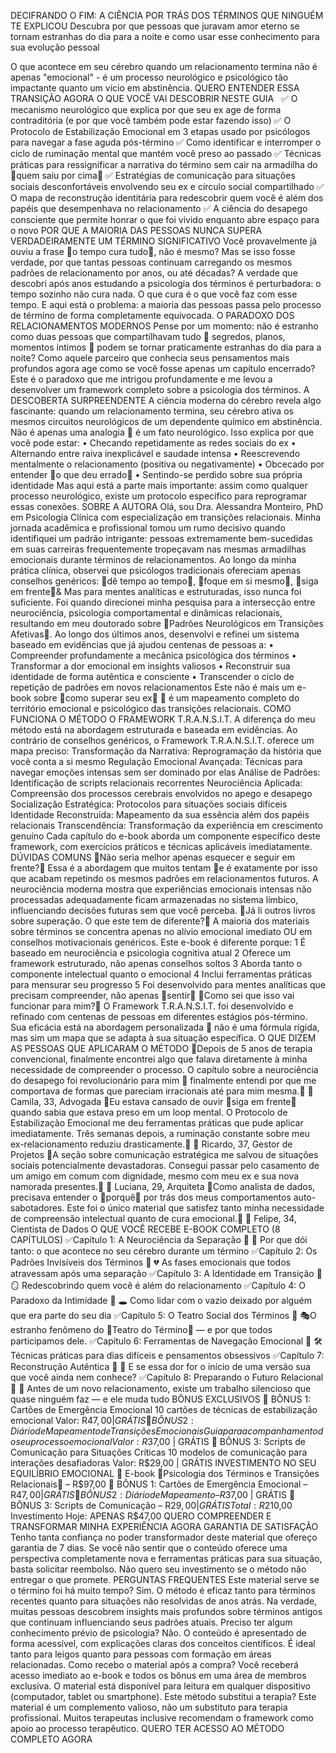 

DECIFRANDO O FIM:
A CIÊNCIA POR TRÁS DOS TÉRMINOS QUE NINGUÉM TE EXPLICOU
Descubra por que pessoas que juravam amor eterno se tornam estranhas do dia para a noite e como usar esse conhecimento para sua evolução pessoal

O que acontece em seu cérebro quando um relacionamento termina não é apenas "emocional" - é um processo neurológico e psicológico tão impactante quanto um vício em abstinência.
QUERO ENTENDER ESSA TRANSIÇÃO AGORA
O QUE VOCÊ VAI DESCOBRIR NESTE GUIA
 
✅ O mecanismo neurológico que explica por que seu ex age de forma contraditória (e por que você também pode estar fazendo isso)
✅ O Protocolo de Estabilização Emocional em 3 etapas usado por psicólogos para navegar a fase aguda pós-término
✅ Como identificar e interromper o ciclo de ruminação mental que mantém você preso ao passado
✅ Técnicas práticas para ressignificar a narrativa do término sem cair na armadilha do quem saiu por cima
✅ Estratégias de comunicação para situações sociais desconfortáveis envolvendo seu ex e círculo social compartilhado
✅ O mapa de reconstrução identitária para redescobrir quem você é além dos papéis que desempenhava no relacionamento
✅ A ciência do desapego consciente que permite honrar o que foi vivido enquanto abre espaço para o novo
POR QUE A MAIORIA DAS PESSOAS NUNCA SUPERA VERDADEIRAMENTE UM TÉRMINO SIGNIFICATIVO
Você provavelmente já ouviu a frase o tempo cura tudo, não é mesmo?
Mas se isso fosse verdade, por que tantas pessoas continuam carregando os mesmos padrões de relacionamento por anos, ou até décadas?
A verdade que descobri após anos estudando a psicologia dos términos é perturbadora: o tempo sozinho não cura nada. O que cura é o que você faz com esse tempo.
E aqui está o problema: a maioria das pessoas passa pelo processo de término de forma completamente equivocada.
O PARADOXO DOS RELACIONAMENTOS MODERNOS
Pense por um momento: não é estranho como duas pessoas que compartilhavam tudo  segredos, planos, momentos íntimos  podem se tornar praticamente estranhas do dia para a noite?
Como aquele parceiro que conhecia seus pensamentos mais profundos agora age como se você fosse apenas um capítulo encerrado?
Este é o paradoxo que me intrigou profundamente e me levou a desenvolver um framework completo sobre a psicologia dos términos.
A DESCOBERTA SURPREENDENTE
A ciência moderna do cérebro revela algo fascinante: quando um relacionamento termina, seu cérebro ativa os mesmos circuitos neurológicos de um dependente químico em abstinência. Não é apenas uma analogia  é um fato neurológico.
Isso explica por que você pode estar:
	•	Checando repetidamente as redes sociais do ex
	•	Alternando entre raiva inexplicável e saudade intensa
	•	Reescrevendo mentalmente o relacionamento (positiva ou negativamente)
	•	Obcecado por entender o que deu errado
	•	Sentindo-se perdido sobre sua própria identidade
Mas aqui está a parte mais importante: assim como qualquer processo neurológico, existe um protocolo específico para reprogramar essas conexões.
SOBRE A AUTORA
Olá, sou Dra. Alessandra Monteiro, PhD em Psicologia Clínica com especialização em transições relacionais.
Minha jornada acadêmica e profissional tomou um rumo decisivo quando identifiquei um padrão intrigante: pessoas extremamente bem-sucedidas em suas carreiras frequentemente tropeçavam nas mesmas armadilhas emocionais durante términos de relacionamentos.
Ao longo da minha prática clínica, observei que psicólogos tradicionais ofereciam apenas conselhos genéricos: dê tempo ao tempo, foque em si mesmo, siga em frente& Mas para mentes analíticas e estruturadas, isso nunca foi suficiente.
Foi quando direcionei minha pesquisa para a intersecção entre neurociência, psicologia comportamental e dinâmicas relacionais, resultando em meu doutorado sobre Padrões Neurológicos em Transições Afetivas.
Ao longo dos últimos anos, desenvolvi e refinei um sistema baseado em evidências que já ajudou centenas de pessoas a:
	•	Compreender profundamente a mecânica psicológica dos términos
	•	Transformar a dor emocional em insights valiosos
	•	Reconstruir sua identidade de forma autêntica e consciente
	•	Transcender o ciclo de repetição de padrões em novos relacionamentos
Este não é mais um e-book sobre como superar seu ex  é um mapeamento completo do território emocional e psicológico das transições relacionais.
COMO FUNCIONA O MÉTODO
O FRAMEWORK T.R.A.N.S.I.T.
A diferença do meu método está na abordagem estruturada e baseada em evidências. Ao contrário de conselhos genéricos, o Framework T.R.A.N.S.I.T. oferece um mapa preciso:
Transformação da Narrativa: Reprogramação da história que você conta a si mesmo
Regulação Emocional Avançada: Técnicas para navegar emoções intensas sem ser dominado por elas
Análise de Padrões: Identificação de scripts relacionais recorrentes
Neurociência Aplicada: Compreensão dos processos cerebrais envolvidos no apego e desapego
Socialização Estratégica: Protocolos para situações sociais difíceis
Identidade Reconstruída: Mapeamento da sua essência além dos papéis relacionais
Transcendência: Transformação da experiência em crescimento genuíno
Cada capítulo do e-book aborda um componente específico deste framework, com exercícios práticos e técnicas aplicáveis imediatamente.
DÚVIDAS COMUNS
Não seria melhor apenas esquecer e seguir em frente?
Essa é a abordagem que muitos tentam  e é exatamente por isso que acabam repetindo os mesmos padrões em relacionamentos futuros. A neurociência moderna mostra que experiências emocionais intensas não processadas adequadamente ficam armazenadas no sistema límbico, influenciando decisões futuras sem que você perceba.
Já li outros livros sobre superação. O que este tem de diferente?
A maioria dos materiais sobre términos se concentra apenas no alívio emocional imediato OU em conselhos motivacionais genéricos. Este e-book é diferente porque:
	1	É baseado em neurociência e psicologia cognitiva atual
	2	Oferece um framework estruturado, não apenas conselhos soltos
	3	Aborda tanto o componente intelectual quanto o emocional
	4	Inclui ferramentas práticas para mensurar seu progresso
	5	Foi desenvolvido para mentes analíticas que precisam compreender, não apenas sentir
Como sei que isso vai funcionar para mim?
O Framework T.R.A.N.S.I.T. foi desenvolvido e refinado com centenas de pessoas em diferentes estágios pós-término. Sua eficácia está na abordagem personalizada  não é uma fórmula rígida, mas sim um mapa que se adapta à sua situação específica.
O QUE DIZEM AS PESSOAS QUE APLICARAM O MÉTODO
Depois de 5 anos de terapia convencional, finalmente encontrei algo que falava diretamente à minha necessidade de compreender o processo. O capítulo sobre a neurociência do desapego foi revolucionário para mim  finalmente entendi por que me comportava de formas que pareciam irracionais até para mim mesma.  Camila, 33, Advogada
Eu estava cansado de ouvir siga em frente quando sabia que estava preso em um loop mental. O Protocolo de Estabilização Emocional me deu ferramentas práticas que pude aplicar imediatamente. Três semanas depois, a ruminação constante sobre meu ex-relacionamento reduziu drasticamente.  Ricardo, 37, Gestor de Projetos
A seção sobre comunicação estratégica me salvou de situações sociais potencialmente devastadoras. Consegui passar pelo casamento de um amigo em comum com dignidade, mesmo com meu ex e sua nova namorada presentes.  Luciana, 29, Arquiteta
Como analista de dados, precisava entender o porquê por trás dos meus comportamentos auto-sabotadores. Este foi o único material que satisfez tanto minha necessidade de compreensão intelectual quanto de cura emocional.  Felipe, 34, Cientista de Dados
O QUE VOCÊ RECEBE
E-BOOK COMPLETO (8 CAPÍTULOS)
✅Capítulo 1: A Neurociência da Separação  🧠 Por que dói tanto: o que acontece no seu cérebro durante um término
✅Capítulo 2: Os Padrões Invisíveis dos Términos  💔 As fases emocionais que todos atravessam após uma separação
✅Capítulo 3: A Identidade em Transição  🪞 Redescobrindo quem você é além do relacionamento
✅Capítulo 4: O Paradoxo da Intimidade  🕳️ Como lidar com o vazio deixado por alguém que era parte do seu dia
✅Capítulo 5: O Teatro Social dos Términos  🎭O estranho fenômeno do Teatro do Término — e por que todos participamos dele.
✅Capítulo 6: Ferramentas de Navegação Emocional  🛠️ Técnicas práticas para dias difíceis e pensamentos obsessivos
✅Capítulo 7: Reconstrução Autêntica  🌱 E se essa dor for o início de uma versão sua que você ainda nem conhece?
✅Capítulo 8: Preparando o Futuro Relacional  🧭 Antes de um novo relacionamento, existe um trabalho silencioso que quase ninguém faz — e ele muda tudo
BÔNUS EXCLUSIVOS
🎁 BÔNUS 1: Cartões de Emergência Emocional 10 cartões de técnicas de estabilização emocional Valor: R$47,00 | GRÁTIS
🎁 BÔNUS 2: Diário de Mapeamento de Transições Emocionais Guia para acompanhamento do seu processo emocional Valor: R$37,00 | GRÁTIS
🎁 BÔNUS 3: Scripts de Comunicação para Situações Críticas 10 modelos de comunicação para interações desafiadoras Valor: R$29,00 | GRÁTIS
INVESTIMENTO NO SEU EQUILÍBRIO EMOCIONAL
🔹 E-book Psicologia dos Términos e Transições Relacionais – R$97,00
🎁 BÔNUS 1: Cartões de Emergência Emocional – R$47,00 | GRÁTIS
🎁 BÔNUS 2: Diário de Mapeamento – R$37,00 | GRÁTIS
🎁 BÔNUS 3: Scripts de Comunicação – R$29,00 | GRÁTIS
Total: R$210,00
Investimento Hoje:
APENAS R$47,00
QUERO COMPREENDER E TRANSFORMAR MINHA EXPERIÊNCIA AGORA
GARANTIA DE SATISFAÇÃO
Tenho tanta confiança no poder transformador deste material que ofereço garantia de 7 dias. Se você não sentir que o conteúdo oferece uma perspectiva completamente nova e ferramentas práticas para sua situação, basta solicitar reembolso.
Não quero seu investimento se o método não entregar o que promete.
PERGUNTAS FREQUENTES
Este material serve se o término foi há muito tempo?
Sim. O método é eficaz tanto para términos recentes quanto para situações não resolvidas de anos atrás. Na verdade, muitas pessoas descobrem insights mais profundos sobre términos antigos que continuam influenciando seus padrões atuais.
Preciso ter algum conhecimento prévio de psicologia?
Não. O conteúdo é apresentado de forma acessível, com explicações claras dos conceitos científicos. É ideal tanto para leigos quanto para pessoas com formação em áreas relacionadas.
Como recebo o material após a compra?
Você receberá acesso imediato ao e-book e todos os bônus em uma área de membros exclusiva. O material está disponível para leitura em qualquer dispositivo (computador, tablet ou smartphone).
Este método substitui a terapia?
Este material é um complemento valioso, não um substituto para terapia profissional. Muitos terapeutas inclusive recomendam o framework como apoio ao processo terapêutico.
QUERO TER ACESSO AO MÉTODO COMPLETO AGORA
